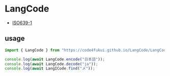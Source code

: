# LangCode

- [ISO639-1](https://ja.wikipedia.org/wiki/ISO_639-1%E3%82%B3%E3%83%BC%E3%83%89%E4%B8%80%E8%A6%A7)

## usage

```js
import { LangCode } from "https://code4fukui.github.io/LangCode/LangCode.js";

console.log(await LangCode.encode("日本語"));
console.log(await LangCode.decode("ja"));
console.log(await LangICode.find("メ"));
``` 
